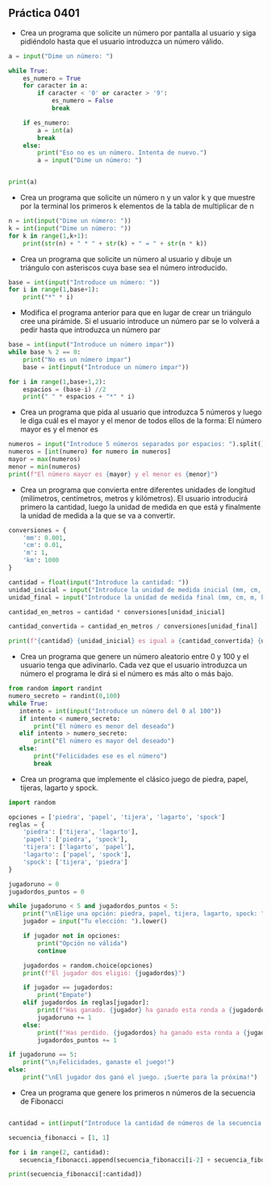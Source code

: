 ## Práctica 0401
* Crea un programa que solicite un número por pantalla al usuario y siga pidiéndolo hasta que el usuario introduzca un número válido.

```python
a = input("Dime un número: ")

while True:
    es_numero = True 
    for caracter in a:
        if caracter < '0' or caracter > '9': 
            es_numero = False
            break  

    if es_numero:  
        a = int(a)  
        break  
    else:
        print("Eso no es un número. Intenta de nuevo.")
        a = input("Dime un número: ")


print(a)
```


* Crea un programa que solicite un número n y un valor k y que muestre por la terminal los primeros k elementos de la tabla de multiplicar de n

```python
n = int(input("Dime un número: "))
k = int(input("Dime un número: "))
for k in range(1,k+1):
    print(str(n) + " * " + str(k) + " = " + str(n * k))
```
* Crea un programa que solicite un número al usuario y dibuje un triángulo con asteriscos cuya base sea el número introducido.

```python
base = int(input("Introduce un número: "))
for i in range(1,base+1):
    print("*" * i)
```
* Modifica el programa anterior para que en lugar de crear un triángulo cree una pirámide. Si el usuario introduce un número par se lo volverá a pedir hasta que introduzca un número par

```python
base = int(input("Introduce un número impar"))
while base % 2 == 0:
    print("No es un número impar")
    base = int(input("Introduce un número impar"))

for i in range(1,base+1,2):
    espacios = (base-i) //2
    print(" " * espacios + "*" * i)

```

* Crea un programa que pida al usuario que introduzca 5 números y luego le diga cuál es el mayor y el menor de todos ellos de la forma: El número mayor es <mayor> y el menor es <menor>
```python
numeros = input("Introduce 5 números separados por espacios: ").split()
numeros = [int(numero) for numero in numeros]
mayor = max(numeros)
menor = min(numeros)
print(f"El número mayor es {mayor} y el menor es {menor}")

```

* Crea un programa que convierta entre diferentes unidades de longitud (milímetros, centímetros, metros y kilómetros). El usuario introducirá primero la cantidad, luego la unidad de medida en que está y finalmente la unidad de medida a la que se va a convertir.
```python
conversiones = {
    'mm': 0.001,  
    'cm': 0.01,    
    'm': 1,        
    'km': 1000     
}

cantidad = float(input("Introduce la cantidad: "))
unidad_inicial = input("Introduce la unidad de medida inicial (mm, cm, m, km): ").lower()
unidad_final = input("Introduce la unidad de medida final (mm, cm, m, km): ").lower()

cantidad_en_metros = cantidad * conversiones[unidad_inicial]

cantidad_convertida = cantidad_en_metros / conversiones[unidad_final]

print(f"{cantidad} {unidad_inicial} es igual a {cantidad_convertida} {unidad_final}")
  ```

 * Crea un programa que genere un número aleatorio entre 0 y 100 y el usuario tenga que adivinarlo. Cada vez que el usuario introduzca un número el programa le dirá si el número es más alto o más bajo.
 ```python 
from random import randint
numero_secreto = randint(0,100)
while True:
    intento = int(input("Introduce un número del 0 al 100"))
    if intento < numero_secreto:
        print("El número es menor del deseado")
    elif intento > numero_secreto:
        print("El número es mayor del deseado")
    else:
        print("Felicidades ese es el número")
        break
```
* Crea un programa que implemente el clásico juego de piedra, papel, tijeras, lagarto y spock.
```python 
import random

opciones = ['piedra', 'papel', 'tijera', 'lagarto', 'spock']
reglas = {
    'piedra': ['tijera', 'lagarto'],
    'papel': ['piedra', 'spock'],
    'tijera': ['lagarto', 'papel'],
    'lagarto': ['papel', 'spock'],
    'spock': ['tijera', 'piedra']
}

jugadoruno = 0
jugadordos_puntos = 0

while jugadoruno < 5 and jugadordos_puntos < 5:
    print("\nElige una opción: piedra, papel, tijera, lagarto, spock: ")
    jugador = input("Tu elección: ").lower()

    if jugador not in opciones:
        print("Opción no válida")
        continue

    jugadordos = random.choice(opciones)
    print(f"El jugador dos eligió: {jugadordos}")

    if jugador == jugadordos:
        print("Empate")
    elif jugadordos in reglas[jugador]:
        print(f"Has ganado. {jugador} ha ganado esta ronda a {jugadordos}")
        jugadoruno += 1
    else:
        print(f"Has perdido. {jugadordos} ha ganado esta ronda a {jugador}")
        jugadordos_puntos += 1

if jugadoruno == 5:
    print("\n¡Felicidades, ganaste el juego!")
else:
    print("\nEl jugador dos ganó el juego. ¡Suerte para la próxima!")
```

 * Crea un programa que genere los primeros n números de la secuencia de Fibonacci
 ```python 

cantidad = int(input("Introduce la cantidad de números de la secuencia de Fibonacci: "))

secuencia_fibonacci = [1, 1]

for i in range(2, cantidad):
    secuencia_fibonacci.append(secuencia_fibonacci[i-2] + secuencia_fibonacci[i-1])

print(secuencia_fibonacci[:cantidad])
```